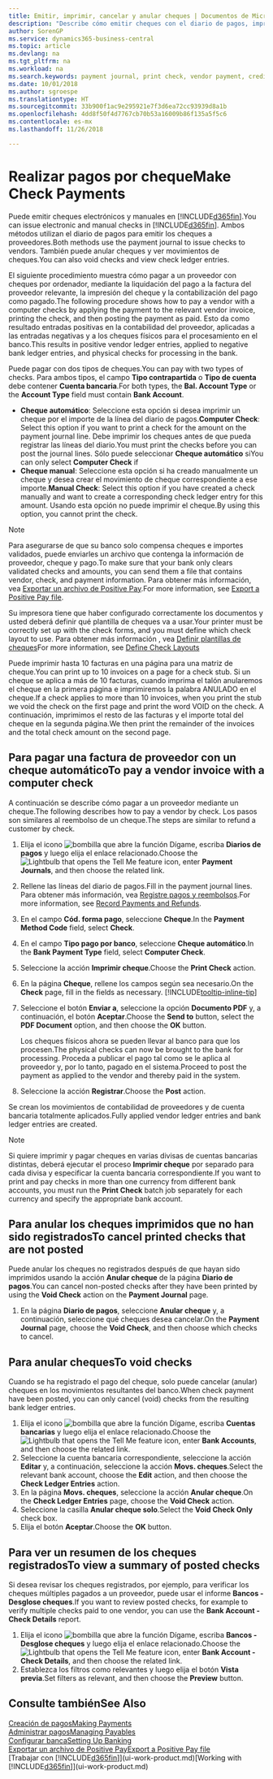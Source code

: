 ```yaml
---
title: Emitir, imprimir, cancelar y anular cheques | Documentos de Microsoft
description: "Describe cómo emitir cheques con el diario de pagos, imprimir cheques y anular o ver movimientos de cheques en Business Central."
author: SorenGP
ms.service: dynamics365-business-central
ms.topic: article
ms.devlang: na
ms.tgt_pltfrm: na
ms.workload: na
ms.search.keywords: payment journal, print check, vendor payment, creditor, debt, balance due, AP
ms.date: 10/01/2018
ms.author: sgroespe
ms.translationtype: HT
ms.sourcegitcommit: 33b900f1ac9e295921e7f3d6ea72cc93939d8a1b
ms.openlocfilehash: 4dd8f50f4d7767cb70b53a16009b86f135a5f5c6
ms.contentlocale: es-mx
ms.lasthandoff: 11/26/2018

---
```

# <a name="make-check-payments"></a><span data-ttu-id="e03a6-103">Realizar pagos por cheque</span><span class="sxs-lookup"><span data-stu-id="e03a6-103">Make Check Payments</span></span>
<span data-ttu-id="e03a6-104">Puede emitir cheques electrónicos y manuales en [!INCLUDE[d365fin](includes/d365fin_md.md)].</span><span class="sxs-lookup"><span data-stu-id="e03a6-104">You can issue electronic and manual checks in [!INCLUDE[d365fin](includes/d365fin_md.md)].</span></span> <span data-ttu-id="e03a6-105">Ambos métodos utilizan el diario de pagos para emitir los cheques a proveedores.</span><span class="sxs-lookup"><span data-stu-id="e03a6-105">Both methods use the payment journal to issue checks to vendors.</span></span> <span data-ttu-id="e03a6-106">También puede anular cheques y ver movimientos de cheques.</span><span class="sxs-lookup"><span data-stu-id="e03a6-106">You can also void checks and view check ledger entries.</span></span>

<span data-ttu-id="e03a6-107">El siguiente procedimiento muestra cómo pagar a un proveedor con cheques por ordenador, mediante la liquidación del pago a la factura del proveedor relevante, la impresión del cheque y la contabilización del pago como pagado.</span><span class="sxs-lookup"><span data-stu-id="e03a6-107">The following procedure shows how to pay a vendor with a computer checks by applying the payment to the relevant vendor invoice, printing the check, and then posting the payment as paid.</span></span> <span data-ttu-id="e03a6-108">Esto da como resultado entradas positivas en la contabilidad del proveedor, aplicadas a las entradas negativas y a los cheques físicos para el procesamiento en el banco.</span><span class="sxs-lookup"><span data-stu-id="e03a6-108">This results in positive vendor ledger entries, applied to negative bank ledger entries, and physical checks for processing in the bank.</span></span>

<span data-ttu-id="e03a6-109">Puede pagar con dos tipos de cheques.</span><span class="sxs-lookup"><span data-stu-id="e03a6-109">You can pay with two types of checks.</span></span> <span data-ttu-id="e03a6-110">Para ambos tipos, el campo **Tipo contrapartida** o **Tipo de cuenta** debe contener **Cuenta bancaria**.</span><span class="sxs-lookup"><span data-stu-id="e03a6-110">For both types, the **Bal. Account Type** or the **Account Type** field must contain **Bank Account**.</span></span>

- <span data-ttu-id="e03a6-111">**Cheque automático**: Seleccione esta opción si desea imprimir un cheque por el importe de la línea del diario de pagos.</span><span class="sxs-lookup"><span data-stu-id="e03a6-111">**Computer Check**: Select this option if you want to print a check for the amount on the payment journal line.</span></span> <span data-ttu-id="e03a6-112">Debe imprimir los cheques antes de que pueda registrar las líneas del diario.</span><span class="sxs-lookup"><span data-stu-id="e03a6-112">You must print the checks before you can post the journal lines.</span></span> <span data-ttu-id="e03a6-113">Sólo puede seleccionar **Cheque automático** si</span><span class="sxs-lookup"><span data-stu-id="e03a6-113">You can only select **Computer Check** if</span></span>
- <span data-ttu-id="e03a6-114">**Cheque manual**: Seleccione esta opción si ha creado manualmente un cheque y desea crear el movimiento de cheque correspondiente a ese importe.</span><span class="sxs-lookup"><span data-stu-id="e03a6-114">**Manual Check**: Select this option if you have created a check manually and want to create a corresponding check ledger entry for this amount.</span></span> <span data-ttu-id="e03a6-115">Usando esta opción no puede imprimir el cheque.</span><span class="sxs-lookup"><span data-stu-id="e03a6-115">By using this option, you cannot print the check.</span></span>

> [!NOTE]  
> <span data-ttu-id="e03a6-116">Para asegurarse de que su banco solo compensa cheques e importes validados, puede enviarles un archivo que contenga la información de proveedor, cheque y pago.</span><span class="sxs-lookup"><span data-stu-id="e03a6-116">To make sure that your bank only clears validated checks and amounts, you can send them a file that contains vendor, check, and payment information.</span></span> <span data-ttu-id="e03a6-117">Para obtener más información, vea [Exportar un archivo de Positive Pay](finance-how-positive-pay.md).</span><span class="sxs-lookup"><span data-stu-id="e03a6-117">For more information, see [Export a Positive Pay file](finance-how-positive-pay.md).</span></span>

<span data-ttu-id="e03a6-118">Su impresora tiene que haber configurado correctamente los documentos y usted deberá definir qué plantilla de cheques va a usar.</span><span class="sxs-lookup"><span data-stu-id="e03a6-118">Your printer must be correctly set up with the check forms, and you must define which check layout to use.</span></span> <span data-ttu-id="e03a6-119">Para obtener más información , vea [Definir plantillas de cheques](finance-how-define-check-layouts.md)</span><span class="sxs-lookup"><span data-stu-id="e03a6-119">For more information, see [Define Check Layouts](finance-how-define-check-layouts.md)</span></span>

<span data-ttu-id="e03a6-120">Puede imprimir hasta 10 facturas en una página para una matriz de cheque.</span><span class="sxs-lookup"><span data-stu-id="e03a6-120">You can print up to 10 invoices on a page for a check stub.</span></span> <span data-ttu-id="e03a6-121">Si un cheque se aplica a más de 10 facturas, cuando imprima el talón anularemos el cheque en la primera página e imprimiremos la palabra ANULADO en el cheque.</span><span class="sxs-lookup"><span data-stu-id="e03a6-121">If a check applies to more than 10 invoices, when you print the stub we void the check on the first page and print the word VOID on the check.</span></span> <span data-ttu-id="e03a6-122">A continuación, imprimimos el resto de las facturas y el importe total del cheque en la segunda página.</span><span class="sxs-lookup"><span data-stu-id="e03a6-122">We then print the remainder of the invoices and the total check amount on the second page.</span></span> 

## <a name="to-pay-a-vendor-invoice-with-a-computer-check"></a><span data-ttu-id="e03a6-123">Para pagar una factura de proveedor con un cheque automático</span><span class="sxs-lookup"><span data-stu-id="e03a6-123">To pay a vendor invoice with a computer check</span></span>
<span data-ttu-id="e03a6-124">A continuación se describe cómo pagar a un proveedor mediante un cheque.</span><span class="sxs-lookup"><span data-stu-id="e03a6-124">The following describes how to pay a vendor by check.</span></span> <span data-ttu-id="e03a6-125">Los pasos son similares al reembolso de un cheque.</span><span class="sxs-lookup"><span data-stu-id="e03a6-125">The steps are similar to refund a customer by check.</span></span>

1. <span data-ttu-id="e03a6-126">Elija el icono ![bombilla que abre la función Dígame](media/ui-search/search_small.png "Dígame que desea hacer"), escriba **Diarios de pagos** y luego elija el enlace relacionado.</span><span class="sxs-lookup"><span data-stu-id="e03a6-126">Choose the ![Lightbulb that opens the Tell Me feature](media/ui-search/search_small.png "Tell me what you want to do") icon, enter **Payment Journals**, and then choose the related link.</span></span>
2. <span data-ttu-id="e03a6-127">Rellene las líneas del diario de pagos.</span><span class="sxs-lookup"><span data-stu-id="e03a6-127">Fill in the payment journal lines.</span></span> <span data-ttu-id="e03a6-128">Para obtener más información, vea [Registre pagos y reembolsos](payables-how-post-payments-refunds.md).</span><span class="sxs-lookup"><span data-stu-id="e03a6-128">For more information, see [Record Payments and Refunds](payables-how-post-payments-refunds.md).</span></span>
3. <span data-ttu-id="e03a6-129">En el campo **Cód. forma pago**, seleccione **Cheque**.</span><span class="sxs-lookup"><span data-stu-id="e03a6-129">In the **Payment Method Code** field, select **Check**.</span></span>
4. <span data-ttu-id="e03a6-130">En el campo **Tipo pago por banco**, seleccione **Cheque automático**.</span><span class="sxs-lookup"><span data-stu-id="e03a6-130">In the **Bank Payment Type** field, select **Computer Check**.</span></span>
5. <span data-ttu-id="e03a6-131">Seleccione la acción **Imprimir cheque**.</span><span class="sxs-lookup"><span data-stu-id="e03a6-131">Choose the **Print Check** action.</span></span>
6. <span data-ttu-id="e03a6-132">En la página **Cheque**, rellene los campos según sea necesario.</span><span class="sxs-lookup"><span data-stu-id="e03a6-132">On the **Check** page, fill in the fields as necessary.</span></span> [!INCLUDE[tooltip-inline-tip](includes/tooltip-inline-tip_md.md)]
7. <span data-ttu-id="e03a6-133">Seleccione el botón **Enviar a**, seleccione la opción **Documento PDF** y, a continuación, el botón **Aceptar**.</span><span class="sxs-lookup"><span data-stu-id="e03a6-133">Choose the **Send to** button, select the **PDF Document** option, and then choose the **OK** button.</span></span>

    <span data-ttu-id="e03a6-134">Los cheques físicos ahora se pueden llevar al banco para que los procesen.</span><span class="sxs-lookup"><span data-stu-id="e03a6-134">The physical checks can now be brought to the bank for processing.</span></span> <span data-ttu-id="e03a6-135">Proceda a publicar el pago tal como se le aplica al proveedor y, por lo tanto, pagado en el sistema.</span><span class="sxs-lookup"><span data-stu-id="e03a6-135">Proceed to post the payment as applied to the vendor and thereby paid in the system.</span></span>
8. <span data-ttu-id="e03a6-136">Seleccione la acción **Registrar**.</span><span class="sxs-lookup"><span data-stu-id="e03a6-136">Choose the **Post** action.</span></span>

<span data-ttu-id="e03a6-137">Se crean los movimientos de contabilidad de proveedores y de cuenta bancaria totalmente aplicados.</span><span class="sxs-lookup"><span data-stu-id="e03a6-137">Fully applied vendor ledger entries and bank ledger entries are created.</span></span>

> [!NOTE]  
> <span data-ttu-id="e03a6-138">Si quiere imprimir y pagar cheques en varias divisas de cuentas bancarias distintas, deberá ejecutar el proceso **Imprimir cheque** por separado para cada divisa y especificar la cuenta bancaria correspondiente.</span><span class="sxs-lookup"><span data-stu-id="e03a6-138">If you want to print and pay checks in more than one currency from different bank accounts, you must run the **Print Check** batch job separately for each currency and specify the appropriate bank account.</span></span>

## <a name="to-cancel-printed-checks-that-are-not-posted"></a><span data-ttu-id="e03a6-139">Para anular los cheques imprimidos que no han sido registrados</span><span class="sxs-lookup"><span data-stu-id="e03a6-139">To cancel printed checks that are not posted</span></span>
<span data-ttu-id="e03a6-140">Puede anular los cheques no registrados después de que hayan sido imprimidos usando la acción **Anular cheque** de la página **Diario de pagos**.</span><span class="sxs-lookup"><span data-stu-id="e03a6-140">You can cancel non-posted checks after they have been printed by using the **Void Check** action on the **Payment Journal** page.</span></span>

1. <span data-ttu-id="e03a6-141">En la página **Diario de pagos**, seleccione **Anular cheque** y, a continuación, seleccione qué cheques desea cancelar.</span><span class="sxs-lookup"><span data-stu-id="e03a6-141">On the **Payment Journal** page, choose the **Void Check**, and then choose which checks to cancel.</span></span>

## <a name="to-void-checks"></a><span data-ttu-id="e03a6-142">Para anular cheques</span><span class="sxs-lookup"><span data-stu-id="e03a6-142">To void checks</span></span>
<span data-ttu-id="e03a6-143">Cuando se ha registrado el pago del cheque, solo puede cancelar (anular) cheques en los movimientos resultantes del banco.</span><span class="sxs-lookup"><span data-stu-id="e03a6-143">When check payment have been posted, you can only cancel (void) checks from the resulting bank ledger entries.</span></span>

1. <span data-ttu-id="e03a6-144">Elija el icono ![bombilla que abre la función Dígame](media/ui-search/search_small.png "Dígame que desea hacer"), escriba **Cuentas bancarias** y luego elija el enlace relacionado.</span><span class="sxs-lookup"><span data-stu-id="e03a6-144">Choose the ![Lightbulb that opens the Tell Me feature](media/ui-search/search_small.png "Tell me what you want to do") icon, enter **Bank Accounts**, and then choose the related link.</span></span>
2. <span data-ttu-id="e03a6-145">Seleccione la cuenta bancaria correspondiente, seleccione la acción **Editar** y, a continuación, seleccione la acción **Movs. cheques**.</span><span class="sxs-lookup"><span data-stu-id="e03a6-145">Select the relevant bank account, choose the **Edit** action, and then choose the **Check Ledger Entries** action.</span></span>
3. <span data-ttu-id="e03a6-146">En la página **Movs. cheques**, seleccione la acción **Anular cheque**.</span><span class="sxs-lookup"><span data-stu-id="e03a6-146">On the **Check Ledger Entries** page, choose the **Void Check** action.</span></span>
4. <span data-ttu-id="e03a6-147">Seleccione la casilla **Anular cheque solo**.</span><span class="sxs-lookup"><span data-stu-id="e03a6-147">Select the **Void Check Only** check box.</span></span>
5. <span data-ttu-id="e03a6-148">Elija el botón **Aceptar**.</span><span class="sxs-lookup"><span data-stu-id="e03a6-148">Choose the **OK** button.</span></span>

## <a name="to-view-a-summary-of-posted-checks"></a><span data-ttu-id="e03a6-149">Para ver un resumen de los cheques registrados</span><span class="sxs-lookup"><span data-stu-id="e03a6-149">To view a summary of posted checks</span></span>
<span data-ttu-id="e03a6-150">Si desea revisar los cheques registrados, por ejemplo, para verificar los cheques múltiples pagados a un proveedor, puede usar el informe **Bancos - Desglose cheques**.</span><span class="sxs-lookup"><span data-stu-id="e03a6-150">If you want to review posted checks, for example to verify multiple checks paid to one vendor, you can use the **Bank Account - Check Details** report.</span></span>
1. <span data-ttu-id="e03a6-151">Elija el icono ![bombilla que abre la función Dígame](media/ui-search/search_small.png "Dígame que desea hacer"), escriba **Bancos - Desglose cheques** y luego elija el enlace relacionado.</span><span class="sxs-lookup"><span data-stu-id="e03a6-151">Choose the ![Lightbulb that opens the Tell Me feature](media/ui-search/search_small.png "Tell me what you want to do") icon, enter **Bank Account - Check Details**, and then choose the related link.</span></span>
2. <span data-ttu-id="e03a6-152">Establezca los filtros como relevantes y luego elija el botón **Vista previa**.</span><span class="sxs-lookup"><span data-stu-id="e03a6-152">Set filters as relevant, and then choose the **Preview** button.</span></span>

## <a name="see-also"></a><span data-ttu-id="e03a6-153">Consulte también</span><span class="sxs-lookup"><span data-stu-id="e03a6-153">See Also</span></span>
[<span data-ttu-id="e03a6-154">Creación de pagos</span><span class="sxs-lookup"><span data-stu-id="e03a6-154">Making Payments</span></span>](payables-make-payments.md)  
[<span data-ttu-id="e03a6-155">Administrar pagos</span><span class="sxs-lookup"><span data-stu-id="e03a6-155">Managing Payables</span></span>](payables-manage-payables.md)  
[<span data-ttu-id="e03a6-156">Configurar banca</span><span class="sxs-lookup"><span data-stu-id="e03a6-156">Setting Up Banking</span></span>](bank-setup-banking.md)  
[<span data-ttu-id="e03a6-157">Exportar un archivo de Positive Pay</span><span class="sxs-lookup"><span data-stu-id="e03a6-157">Export a Positive Pay file</span></span>](finance-how-positive-pay.md)  
<span data-ttu-id="e03a6-158">[Trabajar con [!INCLUDE[d365fin](includes/d365fin_md.md)]](ui-work-product.md)</span><span class="sxs-lookup"><span data-stu-id="e03a6-158">[Working with [!INCLUDE[d365fin](includes/d365fin_md.md)]](ui-work-product.md)</span></span>  

